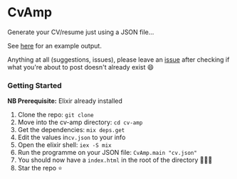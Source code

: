 # CvAmp

Generate your CV/resume just using a JSON file...

See [here](https://jbarget.github.io/cv-amp/) for an example output.

Anything at all (suggestions, issues), please leave an [issue](https://github.com/jbarget/cv-amp/issues) after checking if what you're about to post doesn't already exist :smile:
### Getting Started

**NB Prerequisite:** Elixir already installed

1. Clone the repo: `git clone `
2. Move into the cv-amp directory: `cd cv-amp`
3. Get the dependencies: `mix deps.get`
4. Edit the values in`cv.json` to your info
5. Open the elixir shell: `iex -S mix`
6. Run the programme on your JSON file: `CvAmp.main "cv.json"`
7. You should now have a `index.html` in the root of the directory :tada::tada::tada:
8. Star the repo :star:
